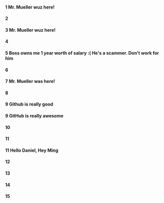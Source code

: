 #### 1 Mr. Mueller wuz here!
#### 2
#### 3 Mr. Mueller wuz here!
#### 4
#### 5 Boss owns me 1 year worth of salary :( He's a scammer. Don't work for him
#### 6
#### 7 Mr. Mueller was here!
#### 8

#### 9 Github is really good

#### 9 GitHub is really awesome

#### 10

#### 11 

#### 11 Hello Daniel, Hey Ming

#### 12
#### 13
#### 14
#### 15